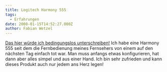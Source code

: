 ```yaml
---
title: Logitech Harmony 555
tags:
  - Erfahrungen
date: 2008-01-15T14:52:27.000Z
author: Fabian Wetzel
---
```


[Das hier w&#252;rde ich bedingungslos unterschreiben!](http://oldschool.blogg.de/eintrag.php?id=654) Ich habe eine Harmony 555 seit dem die Fernbedienung meines Fernsehers von einem auf den n&#228;chsten Tag einfach tot war. Man muss anfangs etwas konfigurieren, hat dann aber alles simpel und aus einer Hand. Ich bin sehr zufrieden und kann dieses Produkt auch nur jedem ans Herz legen!


